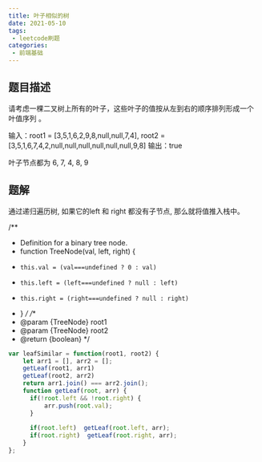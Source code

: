 ```yaml
---
title: 叶子相似的树
date: 2021-05-10
tags:
 - leetcode刷题
categories:
 - 前端基础
---
```


## 题目描述
  
   请考虑一棵二叉树上所有的叶子，这些叶子的值按从左到右的顺序排列形成一个 叶值序列 。

   输入：root1 = [3,5,1,6,2,9,8,null,null,7,4], root2 = [3,5,1,6,7,4,2,null,null,null,null,null,null,9,8]
   输出：true

   叶子节点都为 6, 7, 4, 8, 9

## 题解

  通过递归遍历树, 如果它的left 和  right 都没有子节点, 那么就将值推入栈中。

  /**
  * Definition for a binary tree node.
  * function TreeNode(val, left, right) {
  *     this.val = (val===undefined ? 0 : val)
  *     this.left = (left===undefined ? null : left)
  *     this.right = (right===undefined ? null : right)
  * }
  */
  /**
  * @param {TreeNode} root1
  * @param {TreeNode} root2
  * @return {boolean}
  */

  ```js
  var leafSimilar = function(root1, root2) {
      let arr1 = [], arr2 = [];
      getLeaf(root1, arr1)
      getLeaf(root2, arr2)
      return arr1.join() === arr2.join();
      function getLeaf(root, arr) {
        if(!root.left && !root.right) {
            arr.push(root.val);
        }
        
        if(root.left)  getLeaf(root.left, arr);
        if(root.right)  getLeaf(root.right, arr);
      }  
  };
  ```
